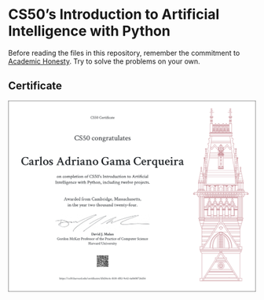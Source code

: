 # CS50’s Introduction to Artificial Intelligence with Python 

Before reading the files in this repository, remember the commitment to [Academic Honesty](https://cs50.harvard.edu/ai/2024/honesty/). Try to solve the problems on your own.

## Certificate
![Certificate](CS50AI.png)
